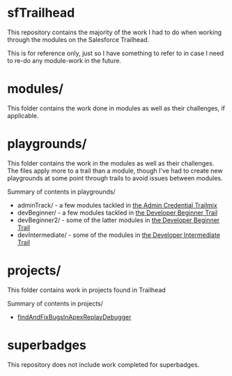 # sfTrailhead

This repository contains the majority of the work I had to do when
working through the modules on the Salesforce Trailhead.

This is for reference only, just so I have something to refer to in case I 
need to re-do any module-work in the future.

# modules/
This folder contains the work done in modules as well as their challenges, if applicable. 

# playgrounds/
This folder contains the work in the modules as well as their challenges.
The files apply more to a trail than a module, though I've had to create
new playgrounds at some point through trails to avoid issues between modules.

Summary of contents in playgrounds/
- adminTrack/ - a few modules tackled in [the Admin Credential Trailmix](https://trailhead.salesforce.com/users/strailhead/trailmixes/prepare-for-your-salesforce-administrator-credential)
- devBeginner/ - a few modules tackled in [the Developer Beginner Trail](https://trailhead.salesforce.com/content/learn/trails/force_com_dev_beginner)
- devBeginner2/ - some of the latter modules in [the Developer Beginner Trail](https://trailhead.salesforce.com/content/learn/trails/force_com_dev_beginner)
- devIntermediate/ - some of the modules in [the Developer Intermediate Trail](https://trailhead.salesforce.com/content/learn/trails/force_com_dev_intermediate)

# projects/
This folder contains work in projects found in Trailhead

Summary of contents in projects/
- [findAndFixBugsInApexReplayDebugger](https://trailhead.salesforce.com/content/learn/projects/find-and-fix-bugs-with-apex-replay-debugger)

# superbadges
This repository does not include work completed for superbadges.
